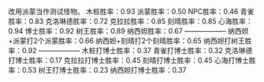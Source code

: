 改用派蒙当作测试怪物。
木桩胜率：0.93
派蒙胜率：0.50
NPC胜率：0.46
青雀胜率：0.83
克洛琳德胜率：0.72
克拉拉胜率：0.85
刻晴胜率：0.85
心海胜率：0.94
博士胜率：0.92
树王胜率：0.89
纳西妲胜率：0.67
——————
纳西妲+派蒙打2个派蒙胜率：0.66
纳西妲+刻晴打2个刻晴胜率：0.65
纳西妲打树王胜率：0.92
——————
木桩打博士胜率：0.37
青雀打博士胜率：0.32
克洛琳德打博士胜率：0.17
克拉拉打博士胜率：0.45
刻晴打博士胜率：0.45
心海打博士胜率：0.53
树王打博士胜率：0.23
纳西妲打博士胜率：0.37
